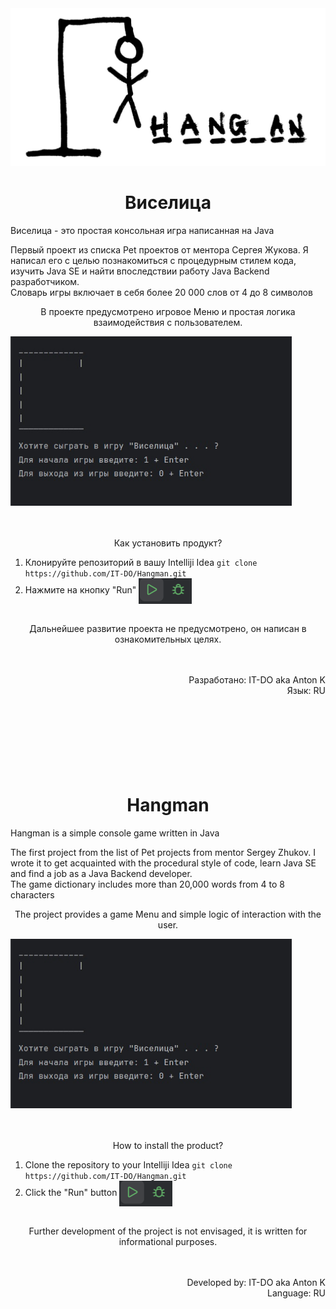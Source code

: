<div align ="left"><img src ="resources\hangman.jpg"/></div>
<h1 align ="center">Виселица</h1>
<p>Виселица - это простая консольная игра написанная на Java </p>
<p>Первый проект из списка Pet проектов от ментора Сергея Жукова. 
Я написал его с целью познакомиться с процедурным стилем кода, изучить Java SE и найти впоследствии работу Java Backend разработчиком.<br>Словарь игры включает в себя более 20 000 слов от 4 до 8 символов<br></p>

<p align ="center">В проекте предусмотрено игровое Меню и простая логика взаимодействия с пользователем.</p>
<div align ="left"><img src ="resources\main_menu_screenshot.png" width = "450px"/></div>



<div align ="center"><p><br><br>Как установить продукт?</p></div>

1. Клонируйте репозиторий в вашу Intelliji Idea      ```git clone https://github.com/IT-DO/Hangman.git```    
2. Нажмите на кнопку "Run" <img src = "resources/buildrun.png" align = "center">



<p align="center"><br>Дальнейшее развитие проекта не предусмотрено, он написан в ознакомительных целях.</p>

<p align="right"><br><br>Разработано: IT-DO aka Anton K <br>
Язык: RU <br><br><br><br><br><br><br><br></p>

<div class="page"/>
<h1 align ="center">Hangman</h1>
<p>Hangman is a simple console game written in Java </p>
<p>The first project from the list of Pet projects from mentor Sergey Zhukov.
I wrote it to get acquainted with the procedural style of code, learn Java SE and find a job as a Java Backend developer.<br>The game dictionary includes more than 20,000 words from 4 to 8 characters<br></p>

<p align ="center">The project provides a game Menu and simple logic of interaction with the user.</p>
<div align ="left"><img src ="resources\main_menu_screenshot.png" width = "450px"/></div>

<div align ="center"><p><br><br>How to install the product?</p></div>

1. Clone the repository to your Intelliji Idea ```git clone https://github.com/IT-DO/Hangman.git```
2. Click the "Run" button <img src = "resources/buildrun.png" align = "center">

<p align="center"><br>Further development of the project is not envisaged, it is written for informational purposes.</p>

<p align="right"><br><br>Developed by: IT-DO aka Anton K <br>
Language: RU </p>

